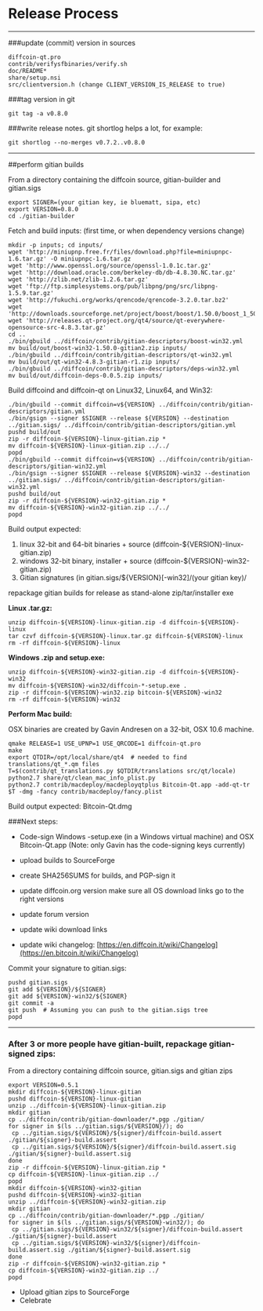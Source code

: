 Release Process
====================

* * *

###update (commit) version in sources


	diffcoin-qt.pro
	contrib/verifysfbinaries/verify.sh
	doc/README*
	share/setup.nsi
	src/clientversion.h (change CLIENT_VERSION_IS_RELEASE to true)

###tag version in git

	git tag -a v0.8.0

###write release notes. git shortlog helps a lot, for example:

	git shortlog --no-merges v0.7.2..v0.8.0

* * *

##perform gitian builds

 From a directory containing the diffcoin source, gitian-builder and gitian.sigs
  
	export SIGNER=(your gitian key, ie bluematt, sipa, etc)
	export VERSION=0.8.0
	cd ./gitian-builder

 Fetch and build inputs: (first time, or when dependency versions change)

	mkdir -p inputs; cd inputs/
	wget 'http://miniupnp.free.fr/files/download.php?file=miniupnpc-1.6.tar.gz' -O miniupnpc-1.6.tar.gz
	wget 'http://www.openssl.org/source/openssl-1.0.1c.tar.gz'
	wget 'http://download.oracle.com/berkeley-db/db-4.8.30.NC.tar.gz'
	wget 'http://zlib.net/zlib-1.2.6.tar.gz'
	wget 'ftp://ftp.simplesystems.org/pub/libpng/png/src/libpng-1.5.9.tar.gz'
	wget 'http://fukuchi.org/works/qrencode/qrencode-3.2.0.tar.bz2'
	wget 'http://downloads.sourceforge.net/project/boost/boost/1.50.0/boost_1_50_0.tar.bz2'
	wget 'http://releases.qt-project.org/qt4/source/qt-everywhere-opensource-src-4.8.3.tar.gz'
	cd ..
	./bin/gbuild ../diffcoin/contrib/gitian-descriptors/boost-win32.yml
	mv build/out/boost-win32-1.50.0-gitian2.zip inputs/
	./bin/gbuild ../diffcoin/contrib/gitian-descriptors/qt-win32.yml
	mv build/out/qt-win32-4.8.3-gitian-r1.zip inputs/
	./bin/gbuild ../diffcoin/contrib/gitian-descriptors/deps-win32.yml
	mv build/out/diffcoin-deps-0.0.5.zip inputs/

 Build diffcoind and diffcoin-qt on Linux32, Linux64, and Win32:
  
	./bin/gbuild --commit diffcoin=v${VERSION} ../diffcoin/contrib/gitian-descriptors/gitian.yml
	./bin/gsign --signer $SIGNER --release ${VERSION} --destination ../gitian.sigs/ ../diffcoin/contrib/gitian-descriptors/gitian.yml
	pushd build/out
	zip -r diffcoin-${VERSION}-linux-gitian.zip *
	mv diffcoin-${VERSION}-linux-gitian.zip ../../
	popd
	./bin/gbuild --commit diffcoin=v${VERSION} ../diffcoin/contrib/gitian-descriptors/gitian-win32.yml
	./bin/gsign --signer $SIGNER --release ${VERSION}-win32 --destination ../gitian.sigs/ ../diffcoin/contrib/gitian-descriptors/gitian-win32.yml
	pushd build/out
	zip -r diffcoin-${VERSION}-win32-gitian.zip *
	mv diffcoin-${VERSION}-win32-gitian.zip ../../
	popd

  Build output expected:

  1. linux 32-bit and 64-bit binaries + source (diffcoin-${VERSION}-linux-gitian.zip)
  2. windows 32-bit binary, installer + source (diffcoin-${VERSION}-win32-gitian.zip)
  3. Gitian signatures (in gitian.sigs/${VERSION}[-win32]/(your gitian key)/

repackage gitian builds for release as stand-alone zip/tar/installer exe

**Linux .tar.gz:**

	unzip diffcoin-${VERSION}-linux-gitian.zip -d diffcoin-${VERSION}-linux
	tar czvf diffcoin-${VERSION}-linux.tar.gz diffcoin-${VERSION}-linux
	rm -rf diffcoin-${VERSION}-linux

**Windows .zip and setup.exe:**

	unzip diffcoin-${VERSION}-win32-gitian.zip -d diffcoin-${VERSION}-win32
	mv diffcoin-${VERSION}-win32/diffcoin-*-setup.exe .
	zip -r diffcoin-${VERSION}-win32.zip bitcoin-${VERSION}-win32
	rm -rf diffcoin-${VERSION}-win32

**Perform Mac build:**

  OSX binaries are created by Gavin Andresen on a 32-bit, OSX 10.6 machine.

	qmake RELEASE=1 USE_UPNP=1 USE_QRCODE=1 diffcoin-qt.pro
	make
	export QTDIR=/opt/local/share/qt4  # needed to find translations/qt_*.qm files
	T=$(contrib/qt_translations.py $QTDIR/translations src/qt/locale)
	python2.7 share/qt/clean_mac_info_plist.py
	python2.7 contrib/macdeploy/macdeployqtplus Bitcoin-Qt.app -add-qt-tr $T -dmg -fancy contrib/macdeploy/fancy.plist

 Build output expected: Bitcoin-Qt.dmg

###Next steps:

* Code-sign Windows -setup.exe (in a Windows virtual machine) and
  OSX Bitcoin-Qt.app (Note: only Gavin has the code-signing keys currently)

* upload builds to SourceForge

* create SHA256SUMS for builds, and PGP-sign it

* update diffcoin.org version
  make sure all OS download links go to the right versions

* update forum version

* update wiki download links

* update wiki changelog: [https://en.diffcoin.it/wiki/Changelog](https://en.bitcoin.it/wiki/Changelog)

Commit your signature to gitian.sigs:

	pushd gitian.sigs
	git add ${VERSION}/${SIGNER}
	git add ${VERSION}-win32/${SIGNER}
	git commit -a
	git push  # Assuming you can push to the gitian.sigs tree
	popd

-------------------------------------------------------------------------

### After 3 or more people have gitian-built, repackage gitian-signed zips:

From a directory containing diffcoin source, gitian.sigs and gitian zips

	export VERSION=0.5.1
	mkdir diffcoin-${VERSION}-linux-gitian
	pushd diffcoin-${VERSION}-linux-gitian
	unzip ../diffcoin-${VERSION}-linux-gitian.zip
	mkdir gitian
	cp ../diffcoin/contrib/gitian-downloader/*.pgp ./gitian/
	for signer in $(ls ../gitian.sigs/${VERSION}/); do
	 cp ../gitian.sigs/${VERSION}/${signer}/diffcoin-build.assert ./gitian/${signer}-build.assert
	 cp ../gitian.sigs/${VERSION}/${signer}/diffcoin-build.assert.sig ./gitian/${signer}-build.assert.sig
	done
	zip -r diffcoin-${VERSION}-linux-gitian.zip *
	cp diffcoin-${VERSION}-linux-gitian.zip ../
	popd
	mkdir diffcoin-${VERSION}-win32-gitian
	pushd diffcoin-${VERSION}-win32-gitian
	unzip ../diffcoin-${VERSION}-win32-gitian.zip
	mkdir gitian
	cp ../diffcoin/contrib/gitian-downloader/*.pgp ./gitian/
	for signer in $(ls ../gitian.sigs/${VERSION}-win32/); do
	 cp ../gitian.sigs/${VERSION}-win32/${signer}/diffcoin-build.assert ./gitian/${signer}-build.assert
	 cp ../gitian.sigs/${VERSION}-win32/${signer}/diffcoin-build.assert.sig ./gitian/${signer}-build.assert.sig
	done
	zip -r diffcoin-${VERSION}-win32-gitian.zip *
	cp diffcoin-${VERSION}-win32-gitian.zip ../
	popd

- Upload gitian zips to SourceForge
- Celebrate 
